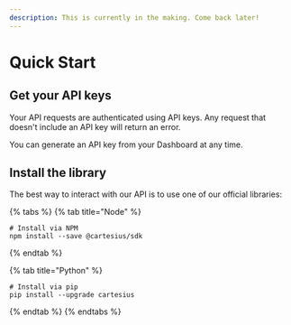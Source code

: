 ```yaml
---
description: This is currently in the making. Come back later!
---
```


# Quick Start

## Get your API keys

Your API requests are authenticated using API keys. Any request that doesn't include an API key will return an error.

You can generate an API key from your Dashboard at any time.

## Install the library

The best way to interact with our API is to use one of our official libraries:

{% tabs %}
{% tab title="Node" %}
```
# Install via NPM
npm install --save @cartesius/sdk
```
{% endtab %}

{% tab title="Python" %}
```
# Install via pip
pip install --upgrade cartesius
```
{% endtab %}
{% endtabs %}
